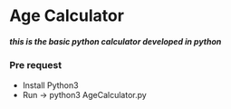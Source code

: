 <h1>Age Calculator </h>


  <h5>this is the basic python calculator developed in python</h5>
  
  <h3>Pre request</h3>
  <ul>
  <li>Install Python3 </li>
  <li>Run -> python3 AgeCalculator.py </li>
  </ul>
  
